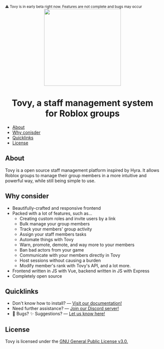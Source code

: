 <div>
  <small>⚠️ Tovy is in early beta right now. Features are not complete and bugs may occur</small>
  <div align="center">
    <img height="250px" src="./logo.png"></img>
    <h1>Tovy, a staff management system for Roblox groups</h1>
  </div>
  <ul>
    <li><a href="#about">About</a></li>
    <li><a href="#why-consider">Why conisder</a></li>
    <li><a href="#quicklinks">Quicklinks</a></li>
    <li><a href="#license">License</a></li>
  </ul>
  <h2>About</h2>
  <p>
    Tovy is a open source staff management platform inspired by Hyra. It allows Roblox groups to manage their group members in a more intuitive and powerful way, while still being simple to use.
  </p>
  <h2>Why consider</h2>
  <ul>
    <li>
      Beautifully-crafted and responsive frontend
    </li>
    <li>
      Packed with a lot of features, such as...
      <ul>
        <li>
          Creating custom roles and invite users by a link
        </li>
        <li>
          Bulk manage your group members
        </li>
        <li>
          Track your members' group activity
        </li>
        <li>
          Assign your staff members tasks
        </li>
        <li>
          Automate things with Tovy
        </li>
        <li>
          Warn, promote, demote, and way more to your members
        </li>
        <li>
          Ban bad actors from your game
        </li>
        <li>
          Communicate with your members directly in Tovy
        </li>
        <li>
          Host sessions without causing a burden
        </li>
        <li>
           Modify member's rank with Tovy's API, and a lot more.
        </li>
      </ul>
    </li>
    <li>
      Frontend written in JS with Vue, backend written in JS with Express
    </li>
    <li>
      Completely open source
    </li>
  </ul>
  <h2>Quicklinks</h2>
  <ul>
    <li>
      Don't know how to install? –– <a href="https://docs.tovyblox.xyz/">Visit our documentation!</a>
    </li>
    <li>
      Need further assistance? –– <a href="https://discord.gg/2AJPbyNwbQ">Join our Discord server!</a>
    </li>
    <li>
      🐛 Bugs? ✨ Suggestions? –– <a href="https://feedback.tovyblox.xyz/">Let us know here!</a>
    </li>
  </ul>
  <h2>License</h2>
  Tovy is licensed under the <a href="./LICENSE">GNU General Public License v3.0.</a>
</div>
